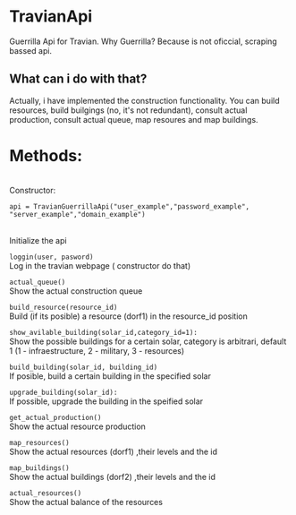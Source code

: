 # TravianApi
Guerrilla Api for Travian. Why Guerrilla? Because is not oficcial, scraping bassed api. 
 
## What can i do with that?
Actually, i have implemented the construction functionality. You can build resources, build builgings (no, it's not redundant), consult actual production, consult actual queue, map resoures and map buildings.

# Methods:
<br/>
Constructor:<br/>

```api = TravianGuerrillaApi("user_example","password_example", "server_example","domain_example")```

<br/>Initialize the api<br/>

```loggin(user, pasword)```
<br/>Log in the travian webpage ( constructor do that)
<br/>

```actual_queue()```
<br/>Show the actual construction queue
<br/>

```build_resource(resource_id)```
<br/> Build (if its posible) a resource (dorf1) in the resource_id position<br/>

```show_avilable_building(solar_id,category_id=1):```
<br/> Show the possible buildings for a certain solar, category is arbitrari, default 1 (1 - infraestructure, 2 - military, 3 - resources)<br/>

```build_building(solar_id, building_id)```
<br/> If posible, build a certain building in the specified solar <br/>

```upgrade_building(solar_id):```
<br/> If possible, upgrade the building in the speified solar<br/>

```get_actual_production()```
<br/> Show the actual resource production <br/>

```map_resources()```
<br/> Show the actual resources (dorf1) ,their levels and the id <br/>

```map_buildings()```
<br/> Show the actual buildings (dorf2) ,their levels and the id <br/>

```actual_resources()```
<br/> Show the actual balance of the resources <br/>

